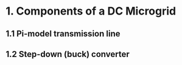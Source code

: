 # 1. Components of a DC Microgrid

## 1.1 Pi-model transmission line

## 1.2 Step-down (buck) converter
